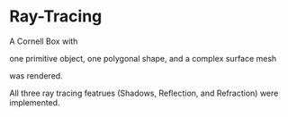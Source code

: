 # Ray-Tracing

A Cornell Box with 

one primitive object,
one polygonal shape,
and a complex surface mesh

was rendered.

All three ray tracing featrues (Shadows, Reflection, and Refraction) were implemented.
